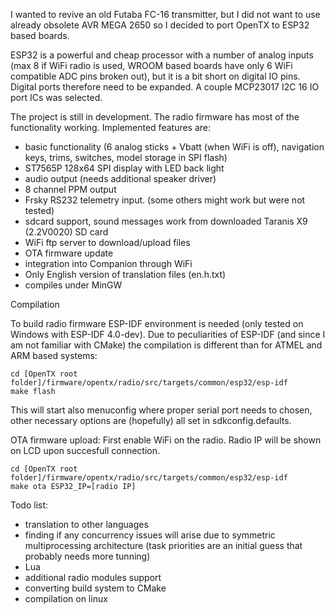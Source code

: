 I wanted to revive an old Futaba FC-16 transmitter, but I did not want to use already obsolete AVR MEGA 2650 so I decided to port OpenTX to ESP32 based boards.

ESP32 is a powerful and cheap processor with a number of analog inputs (max 8 if WiFi radio is used, WROOM based boards have only 6 WiFi compatible ADC pins broken out), but it is a bit short on digital IO pins. Digital ports therefore need to be expanded. A couple MCP23017 I2C 16 IO port ICs was selected. 

The project is still in development. The radio firmware has most of the functionality working. Implemented features are:

- basic functionality (6 analog sticks + Vbatt (when WiFi is off), navigation keys, trims, switches, model storage in SPI flash)
- ST7565P 128x64 SPI display with LED back light
- audio output (needs additional speaker driver)
- 8 channel PPM output
- Frsky RS232 telemetry input. (some others might work but were not tested)
- sdcard support, sound messages work from downloaded Taranis X9 (2.2V0020) SD card
- WiFi ftp server to download/upload files
- OTA firmware update
- integration into Companion through WiFi
- Only English version of translation files (en.h.txt)
- compiles under MinGW 

Compilation

To build radio firmware ESP-IDF environment is needed (only tested on Windows with ESP-IDF 4.0-dev). Due to peculiarities of ESP-IDF (and since I am not familiar with CMake) the compilation is different than for ATMEL and ARM based systems:
```
cd [OpenTX root folder]/firmware/opentx/radio/src/targets/common/esp32/esp-idf
make flash 
```
This will start also menuconfig where proper serial port needs to chosen, other necessary options are (hopefully) all set in sdkconfig.defaults.

OTA firmware upload:
First enable WiFi on the radio. Radio IP will be shown on LCD upon succesfull connection.
```
cd [OpenTX root folder]/firmware/opentx/radio/src/targets/common/esp32/esp-idf
make ota ESP32_IP=[radio IP]
```

Todo list:

- translation to other languages
- finding if any concurrency issues will arise due to symmetric multiprocessing architecture (task priorities are an initial guess that probably needs more tunning)
- Lua
- additional radio modules support
- converting build system to CMake
- compilation on linux
